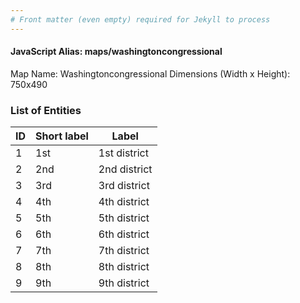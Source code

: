 ```yaml
---
# Front matter (even empty) required for Jekyll to process
---
```


#### JavaScript Alias: maps/washingtoncongressional

Map Name: Washingtoncongressional
Dimensions (Width x Height): 750x490





### List of Entities

ID | Short label | Label
---|---|---|
1|1st|1st district
2|2nd|2nd district
3|3rd|3rd district
4|4th|4th district
5|5th|5th district
6|6th|6th district
7|7th|7th district
8|8th|8th district
9|9th|9th district

